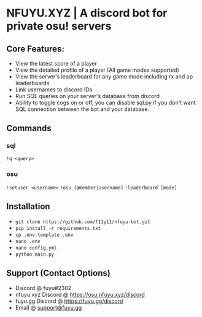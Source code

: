 # NFUYU.XYZ | A discord bot for private osu! servers

## Core Features:
- View the latest score of a player
- View the detailed profile of a player (All game modes supported)
- View the server's leaderboard for any game mode including rx and ap leaderboards
- Link usernames to discord IDs
- Run SQL queries on your server's database from discord
- Ability to toggle cogs on or off, you can disable sql.py if you don't want SQL connection between the bot and your database.

## Commands
### sql
`!q <query>`
### osu
`!setuser <username>`
`!osu [@member|username]`
`!leaderboard [mode]`

## Installation
- `git clone https://github.com/f11y11/nfuyu-bot.git`
- `pip install -r requirements.txt`
- `cp .env-template .env`
- `nano .env`
- `nano config.yml`
- `python main.py`

## Support (Contact Options)
- Discord @ fuyu#2302
- nfuyu.xyz Discord @ https://osu.nfuyu.xyz/discord
- fuyu.gg Discord @ https://fuyu.gg/discord
- Email @ support@fuyu.gg
